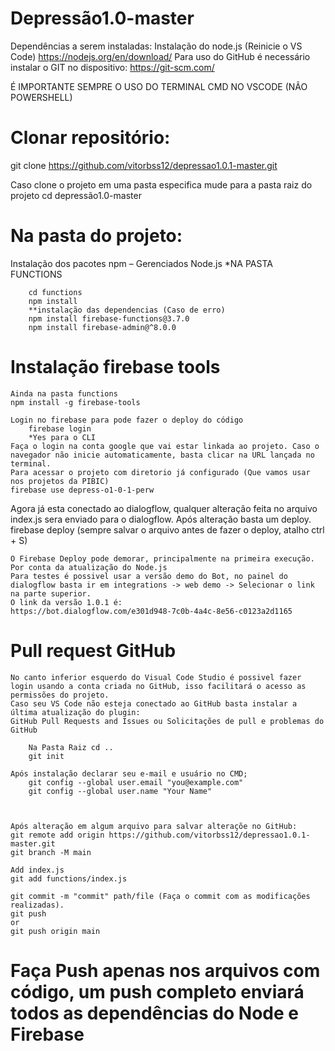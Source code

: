# Depressão1.0-master

Dependências a serem instaladas:
Instalação do node.js (Reinicie o VS Code)
	https://nodejs.org/en/download/
Para uso do GitHub é necessário instalar o GIT no dispositivo:
        https://git-scm.com/

É IMPORTANTE SEMPRE O USO DO TERMINAL CMD NO VSCODE (NÃO POWERSHELL)

# Clonar repositório:
git clone https://github.com/vitorbss12/depressao1.0.1-master.git

Caso clone o projeto em uma pasta especifica mude para a pasta raiz do projeto
    cd depressão1.0-master

# Na pasta do projeto:
Instalação dos pacotes npm – Gerenciados Node.js *NA PASTA FUNCTIONS
        
        cd functions
        npm install
        **instalação das dependencias (Caso de erro)
	    npm install firebase-functions@3.7.0
	    npm install firebase-admin@^8.0.0

# Instalação firebase tools

    Ainda na pasta functions
    npm install -g firebase-tools

    Login no firebase para pode fazer o deploy do código
        firebase login
        *Yes para o CLI
    Faça o login na conta google que vai estar linkada ao projeto. Caso o navegador não inicie automaticamente, basta clicar na URL lançada no terminal.
    Para acessar o projeto com diretorio já configurado (Que vamos usar nos projetos da PIBIC)
	firebase use depress-o1-0-1-perw
 
Agora já esta conectado ao dialogflow, qualquer alteração feita no arquivo index.js sera enviado para o dialogflow. Após alteração basta um deploy.
	firebase deploy (sempre salvar o arquivo antes de fazer o deploy, atalho ctrl + S)

    O Firebase Deploy pode demorar, principalmente na primeira execução. Por conta da atualização do Node.js
    Para testes é possivel usar a versão demo do Bot, no painel do dialogflow basta ir em integrations -> web demo -> Selecionar o link na parte superior.
    O link da versão 1.0.1 é:
    https://bot.dialogflow.com/e301d948-7c0b-4a4c-8e56-c0123a2d1165

# Pull request GitHub
    No canto inferior esquerdo do Visual Code Studio é possivel fazer login usando a conta criada no GitHub, isso facilitará o acesso as permissões do projeto. 
    Caso seu VS Code não esteja conectado ao GitHub basta instalar a última atualização do plugin:
    GitHub Pull Requests and Issues ou Solicitações de pull e problemas do GitHub

        Na Pasta Raiz cd ..
        git init

    Após instalação declarar seu e-mail e usuário no CMD;
        git config --global user.email "you@example.com"
        git config --global user.name "Your Name"

    

    Após alteração em algum arquivo para salvar alteraçõe no GitHub:
    git remote add origin https://github.com/vitorbss12/depressao1.0.1-master.git
    git branch -M main

    Add index.js
    git add functions/index.js

    git commit -m "commit" path/file (Faça o commit com as modificações realizadas).
    git push 
    or
    git push origin main
    
# Faça Push apenas nos arquivos com código, um push completo enviará todos as dependências do Node e Firebase